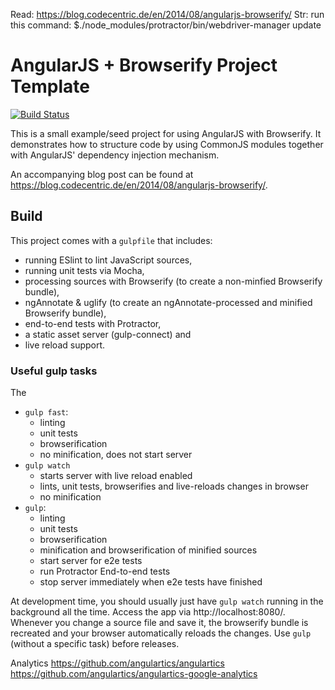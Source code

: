 Read: https://blog.codecentric.de/en/2014/08/angularjs-browserify/
Str: run this command: $./node_modules/protractor/bin/webdriver-manager update

AngularJS + Browserify Project Template
=======================================

[![Build Status](https://travis-ci.org/basti1302/angular-browserify.png?branch=master)](https://travis-ci.org/angular-browserify/traverson)

This is a small example/seed project for using AngularJS with Browserify. It demonstrates how to structure code by using CommonJS modules together with AngularJS' dependency injection mechanism.

An accompanying blog post can be found at <https://blog.codecentric.de/en/2014/08/angularjs-browserify/>.

Build
-----

This project comes with a `gulpfile` that includes:

* running ESlint to lint JavaScript sources,
* running unit tests via Mocha,
* processing sources with Browserify (to create a non-minfied Browserify bundle),
* ngAnnotate & uglify (to create an ngAnnotate-processed and minified Browserify bundle),
* end-to-end tests with Protractor,
* a static asset server (gulp-connect) and
* live reload support.

### Useful gulp tasks

The
* `gulp fast`:
    * linting
    * unit tests
    * browserification
    * no minification, does not start server
 * `gulp watch`
    * starts server with live reload enabled
    * lints, unit tests, browserifies and live-reloads changes in browser
    * no minification
* `gulp`:
    * linting
    * unit tests
    * browserification
    * minification and browserification of minified sources
    * start server for e2e tests
    * run Protractor End-to-end tests
    * stop server immediately when e2e tests have finished

At development time, you should usually just have `gulp watch` running in the background all the time. Access the app via http://localhost:8080/. Whenever you change a source file and save it, the browserify bundle is recreated and your browser automatically reloads the changes. Use `gulp` (without a specific task) before releases.


Analytics
https://github.com/angulartics/angulartics
https://github.com/angulartics/angulartics-google-analytics
